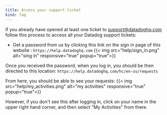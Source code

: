 ```yaml
---
title: Access your support ticket
kind: faq
---
```


If you already have opened at least one ticket to support@datadoghq.com follow this process to access all your Datadog support tickets:

* Get a password from us by clicking this link on the sign in page of this website : `https://help.datadoghq.com`
    {{< img src="help/sign_in.png" alt="sing in" responsive="true" popup="true">}}

Once you received the password, when you log in, you should be then directed to this location: `https://help.datadoghq.com/hc/en-us/requests`

From here, you should be able to see your requests:
    {{< img src="help/my_activities.png" alt="my activities" responsive="true" popup="true">}}

However, if you don't see this after logging in, click on your name in the upper right hand corner, and then select "My Activities" from there.